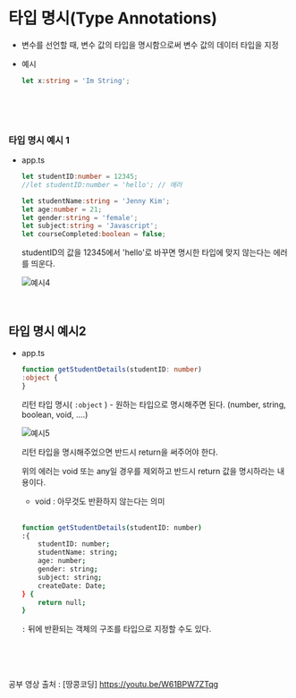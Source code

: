 # 타입 명시(Type Annotations)

- 변수를 선언할 때, 변수 값의 타입을 명시함으로써 변수 값의 데이터 타입을 지정

- 예시

  ```typescript
  let x:string = 'Im String';
  ```

  <br>

<br>

### 타입 명시 예시 1

- app.ts

  ```typescript
  let studentID:number = 12345;
  //let studentID:number = 'hello'; // 에러
  
  let studentName:string = 'Jenny Kim';
  let age:number = 21;
  let gender:string = 'female';
  let subject:string = 'Javascript';
  let courseCompleted:boolean = false;
  ```

  studentID의 값을 12345에서 'hello'로 바꾸면 명시한 타입에 맞지 않는다는 에러를 띄운다.

  ![예시4](https://user-images.githubusercontent.com/24764210/119757342-c8284980-bedf-11eb-9976-6f59a17825ee.jpg)

<br>

## 타입 명시 예시2

- app.ts

  ```typescript
  function getStudentDetails(studentID: number)
  :object {
  }
  ```

  리턴 타입 명시( `:object` ) - 원하는 타입으로 명시해주면 된다. (number, string,  boolean, void, ....)

  ![예시5](https://user-images.githubusercontent.com/24764210/119757785-6e744f00-bee0-11eb-8e90-4d27adfb50e5.jpg)

  리턴 타입을 명시해주었으면 반드시 return을 써주어야 한다.

  위의 에러는 void 또는 any일 경우를 제외하고 반드시 return 값을 명시하라는 내용이다.

  - void : 아무것도 반환하지 않는다는 의미

  <br>

  ```bash
  function getStudentDetails(studentID: number)
  :{
      studentID: number;
      studentName: string;
      age: number;
      gender: string;
      subject: string;
      createDate: Date;
  } {
      return null; 
  }
  ```

  `:` 뒤에 반환되는 객체의 구조를 타입으로 지정할 수도 있다.

<br>

<br>

<br>

공부 영상 출처 : [땅콩코딩] https://youtu.be/W61BPW7ZTqg